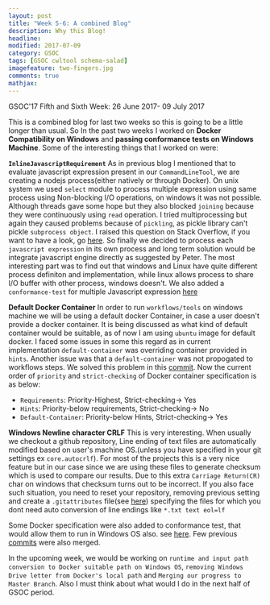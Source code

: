 ```yaml
---
layout: post
title: "Week 5-6: A combined Blog"
description: Why this Blog!
headline: 
modified: 2017-07-09
category: GSOC
tags: [GSOC cwltool schema-salad]
imagefeature: two-fingers.jpg
comments: true
mathjax: 
---
```


GSOC'17 Fifth and Sixth Week: 26 June 2017- 09 July 2017


This is a combined blog for last two weeks so this is going to be a little longer than usual. So In the past two weeks I worked on **Docker Compatibility on Windows** and **passing conformance tests on Windows Machine**. Some of the interesting things that I worked on were:  

**`InlineJavascriptRequirement`** As in previous blog I mentioned that to evaluate javascript expression present in our `CommandLineTool`, we are creating a nodejs process(either natively or through Docker). On unix system we used `select` module to process multiple expression using same process using Non-blocking I/O operations, on windows it was not possible. Although threads gave some hope but they also blocked `joining` because they were continuously using `read` operation. I tried multiprocessing but again they caused problems because of `pickling`, as pickle library can't pickle `subprocess object`. I raised this question on Stack Overflow, if you want to have a look, go [here](https://stackoverflow.com/questions/44866552/python-2-7-windowsunable-to-read-one-processnot-host-stdout-from-host-process). So finally we decided to process each `javascript expression` in its own process and long term solution would be integrate javascript engine directly as suggested by Peter. The most interesting part was to find out that windows and Linux have quite different process definiton and implementation, while linux allows process to share I/O buffer with other process, windows doesn't. We also added a `conformance-test` for multiple Javascript expression [here](https://github.com/common-workflow-language/common-workflow-language/pull/467) 

**Default Docker Container** In order to run `workflows/tools` on windows machine we will be using a default docker Container, in case a user doesn't provide a docker container. It is being discussed as what kind of default container would be suitable, as of now I am using `ubuntu` image for default docker. I faced some issues in some this regard as in current implementation `default-container` was overriding container provided in `hints`. Another issue was that a `default-container` was not propogated to workflows steps. We solved this problem in this [commit](https://github.com/common-workflow-language/cwltool/pull/419/commits/050899711e75cf06092acd1943a61e3a429d59f5). Now the current order of `priority` and `strict-checking` of Docker container specification is as below:
* `Requirements`: Priority-Highest, Strict-checking-> Yes 
* `Hints`: Priority-below requirements, Strict-checking-> No
* `Default-Container`: Priority-below Hints, Strict-checking-> Yes  

**Windows Newline character CRLF** This is very interesting. When usually we checkout a github repository, Line ending of text files are automatically modified based on user's machine OS.(unless you have specified in your git settings ex `core.autocrlf`). For most of the projects this is a very nice feature but in our case since we are using these files to generate checksum which is used to compare our results. Due to this extra `Carriage Return(CR)` char on windows that checksum turns out to be incorrect. If you also face such situation, you need to reset your repository, removing previous setting and create a `.gitattributes` file(see [here](https://github.com/common-workflow-language/common-workflow-language/pull/474)) specifying the files for which you dont need auto conversion of line endings like `*.txt text eol=lf`  

Some Docker specification were also added to conformance test, that would allow them to run in Windows OS also. see [here](https://github.com/common-workflow-language/common-workflow-language/pull/475). Few previous [commits](https://github.com/common-workflow-language/common-workflow-language/pull/408) were also merged.

In the upcoming week, we would be working on `runtime and input path conversion to Docker suitable path on Windows OS`, `removing Windows Drive letter from Docker's local path` and `Merging our progress to Master Branch`. Also I must think about what would I do in the next half of GSOC period. 
